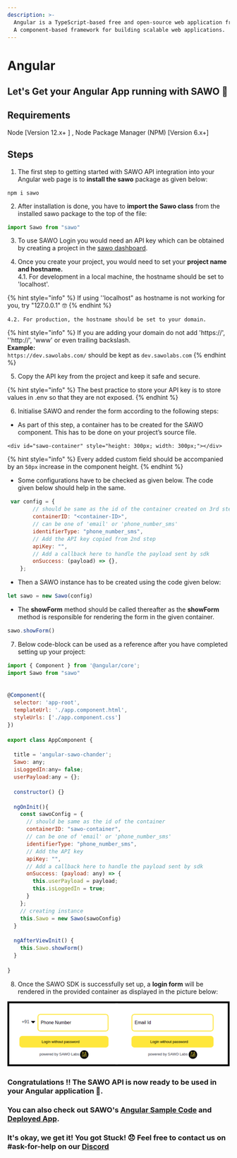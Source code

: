 ```yaml
---
description: >-
  Angular is a TypeScript-based free and open-source web application framework.
  A component-based framework for building scalable web applications.
---
```


# Angular

## Let's Get your Angular App running with SAWO 🙌

## **Requirements**

Node \[Version 12.x+ \] , Node Package Manager \(NPM\) \[Version 6.x+\]

## **Steps**

1. The first step to getting started with SAWO API integration into your Angular web page is to **install the sawo** package as given below:

```text
npm i sawo
```

2. After installation is done, you have to **import the Sawo class** from the installed sawo package to the top of the file:

```javascript
import Sawo from "sawo"
```

3. To use SAWO Login you would need an API key which can be obtained by creating a project in the [sawo dashboard](https://dev.sawolabs.com/).

4. Once you create your project, you would need to set your **project name and hostname.**  
    4.1. For development in a local machine, the hostname should be set to 'localhost'.

{% hint style="info" %}
If using ''localhost" as hostname is not working for you, try "127.0.0.1" 🤓
{% endhint %}

    4.2. For production, the hostname should be set to your domain. 

{% hint style="info" %}
If you are adding your domain do not add 'https://', ''http://', 'www' or even trailing backslash.  
**Example:**  
`https://dev.sawolabs.com/` should be kept as `dev.sawolabs.com`
{% endhint %}

5. Copy the API key from the project and keep it safe and secure.

{% hint style="info" %}
The best practice to store your API key is to store values in .env so that they are not exposed.
{% endhint %}

6. Initialise SAWO and render the form according to the following steps:

* As part of this step, a container has to be created for the SAWO component. This has to be done on your project’s source file.

```markup
<div id="sawo-container" style="height: 300px; width: 300px;"></div>
```

{% hint style="info" %}
Every added custom field should be accompanied by an `50px` increase in the component height.
{% endhint %}

* Some configurations have to be checked as given below. The code given below should help in the same.

```javascript
 var config = {
        // should be same as the id of the container created on 3rd step
        containerID: "<container-ID>",
        // can be one of 'email' or 'phone_number_sms'
        identifierType: "phone_number_sms",
        // Add the API key copied from 2nd step
        apiKey: "",
        // Add a callback here to handle the payload sent by sdk
        onSuccess: (payload) => {},
    };
```

* Then a SAWO instance has to be created using the code given below:

```javascript
let sawo = new Sawo(config)
```

* The **showForm** method should be called thereafter as the **showForm** method is responsible for rendering the form in the given container.

```javascript
sawo.showForm()
```

7. Below code-block can be used as a reference after you have completed setting up your project:

```javascript
import { Component } from '@angular/core';
import Sawo from "sawo"


@Component({
  selector: 'app-root',
  templateUrl: './app.component.html',
  styleUrls: ['./app.component.css']
})

export class AppComponent {
  
  title = 'angular-sawo-chander';
  Sawo: any;
  isLoggedIn:any= false;
  userPayload:any = {};

  constructor() {}

  ngOnInit(){
    const sawoConfig = {
      // should be same as the id of the container
      containerID: "sawo-container",
      // can be one of 'email' or 'phone_number_sms'
      identifierType: "phone_number_sms",
      // Add the API key
      apiKey: "",
      // Add a callback here to handle the payload sent by sdk
      onSuccess: (payload: any) => {
        this.userPayload = payload;
        this.isLoggedIn = true;
      }
    };
    // creating instance
    this.Sawo = new Sawo(sawoConfig)
  }

  ngAfterViewInit() {
    this.Sawo.showForm()
  }

}
```

8. Once the SAWO SDK is successfully set up, a **login form** will be rendered in the provided container as displayed in the picture below:

![Final Render of SAWO Login](../.gitbook/assets/sawo-final-render.png)

### **Congratulations !! The SAWO API is now ready to be used in your Angular application** 🤘**.**

### You can also check out SAWO's [Angular Sample Code](https://github.com/sawolabs/Angular-Sample-App) and [Deployed App](https://github.com/sawolabs/sawo-examples/tree/master/angular).

### It's okay, we get it! You got Stuck! 😞 Feel free to contact us on \#ask-for-help on our [Discord](https://discord.com/invite/TpnCfMUE5P)

